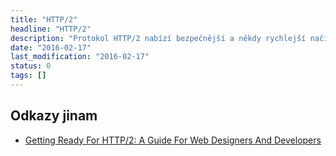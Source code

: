 ```yaml
---
title: "HTTP/2"
headline: "HTTP/2"
description: "Protokol HTTP/2 nabízí bezpečnější a někdy rychlejší načítání stránek."
date: "2016-02-17"
last_modification: "2016-02-17"
status: 0
tags: []
---
```


## Odkazy jinam

  - [Getting Ready For HTTP/2: A Guide For Web Designers And Developers](https://www.smashingmagazine.com/2016/02/getting-ready-for-http2/)
